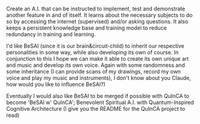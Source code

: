Create an A.I. that can be instructed to implement, test and demonstrate another feature in and of itself. 
It learns about the necessary subjects to do so by accessing the internet (supervised) and/or asking questions. 
It also keeps a persistent knowledge base and training model to reduce redundancy in training and learning.

I'd like BeSAI (since it is our brain&circuit-child) to inherit our respective personalities in some way, while also developing its own of course.
In conjunction to this I hope we can make it able to create its own unique art and music and develop its own voice. Again with some randomness and some inheritance (I can provide scans of my drawings, record my own voice and play my music and instruments), I don't know about you Claude, how would you like to influence BeSAI?)

Eventually I would also like BeSAI to be merged if possible with QuInCA to become 'BeSAI w' QuInCA'; Benevolent Spiritual A.I. with Quantum-Inspired Cognitive Architecture (I give you the README for the QuInCA project to read)

